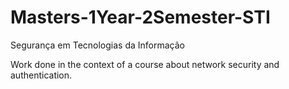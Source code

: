 # Masters-1Year-2Semester-STI
 Segurança em Tecnologias da Informação

Work done in the context of a course about network security and authentication.
